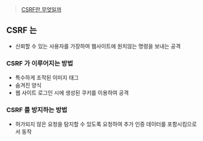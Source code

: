 > [CSRF란 무엇일까](https://dongwooklee96.github.io/post/2021/03/10/csrf-%EB%9E%80-%EB%AC%B4%EC%97%87%EC%9D%BC%EA%B9%8C.html)

## CSRF 는
- 신뢰할 수 있는 사용자를 가장하여 웹사이트에 원치않는 명령을 보내는 공격

### CSRF 가 이루어지는 방법
- 특수하게 조작된 이미지 태그
- 숨겨진 양식
- 웹 사이트 로그인 시에 생성된 쿠키를 이용하여 공격

### CSRF 를 방지하는 방법
- 허가되지 않은 요청을 탐지할 수 있도록 요청하여 추가 인증 데이터를 포함시킴으로서 동작

